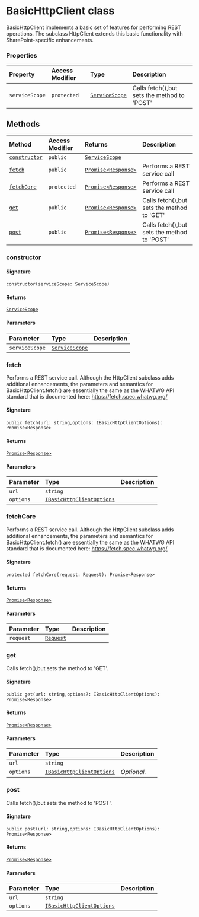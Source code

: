 # BasicHttpClient class





BasicHttpClient implements a basic set of features for performing REST operations. 
The subclass HttpClient extends this basic functionality with SharePoint-specific 
enhancements.



### Properties

| Property	   | Access Modifier | Type	| Description|
|:-------------|:----|:-------|:-----------|
|`serviceScope`     | `protected` | [`ServiceScope`](servicescope.md) | Calls fetch(),but sets the method to 'POST' |




## Methods

| Method	   | Access Modifier | Returns	| Description|
|:-------------|:----|:-------|:-----------|
|[`constructor`](#constructor)     | `public` | [`ServiceScope`](servicescope.md) |  |
|[`fetch`](#fetch)     | `public` | [`Promise<Response>`](promise.md) | Performs a REST service call |
|[`fetchCore`](#fetchcore)     | `protected` | [`Promise<Response>`](promise.md) | Performs a REST service call |
|[`get`](#get)     | `public` | [`Promise<Response>`](promise.md) | Calls fetch(),but sets the method to 'GET' |
|[`post`](#post)     | `public` | [`Promise<Response>`](promise.md) | Calls fetch(),but sets the method to 'POST' |




### constructor



#### Signature
`constructor(serviceScope: ServiceScope)`

#### Returns
[`ServiceScope`](servicescope.md)

#### Parameters


| Parameter	   | Type    | Description |
|:-------------|:---------------|:------------|
| `serviceScope`    | [`ServiceScope`](servicescope.md) |  |


### fetch

Performs a REST service call. Although the HttpClient subclass adds 
additional enhancements, the parameters and semantics for BasicHttpClient.fetch() 
are essentially the same as the WHATWG API standard that is documented here: 
https://fetch.spec.whatwg.org/

#### Signature
`public fetch(url: string,options: IBasicHttpClientOptions): Promise<Response>`

#### Returns
[`Promise<Response>`](promise.md)

#### Parameters


| Parameter	   | Type    | Description |
|:-------------|:---------------|:------------|
| `url`    | `string` |  |
| `options`    | [`IBasicHttpClientOptions`](ibasichttpclientoptions.md) |  |


### fetchCore

Performs a REST service call. Although the HttpClient subclass adds 
additional enhancements, the parameters and semantics for BasicHttpClient.fetch() 
are essentially the same as the WHATWG API standard that is documented here: 
https://fetch.spec.whatwg.org/

#### Signature
`protected fetchCore(request: Request): Promise<Response>`

#### Returns
[`Promise<Response>`](promise.md)

#### Parameters


| Parameter	   | Type    | Description |
|:-------------|:---------------|:------------|
| `request`    | [`Request`](request.md) |  |


### get

Calls fetch(),but sets the method to 'GET'.

#### Signature
`public get(url: string,options?: IBasicHttpClientOptions): Promise<Response>`

#### Returns
[`Promise<Response>`](promise.md)

#### Parameters


| Parameter	   | Type    | Description |
|:-------------|:---------------|:------------|
| `url`    | `string` |  |
| `options`    | [`IBasicHttpClientOptions`](ibasichttpclientoptions.md) | _Optional._ |


### post

Calls fetch(),but sets the method to 'POST'.

#### Signature
`public post(url: string,options: IBasicHttpClientOptions): Promise<Response>`

#### Returns
[`Promise<Response>`](promise.md)

#### Parameters


| Parameter	   | Type    | Description |
|:-------------|:---------------|:------------|
| `url`    | `string` |  |
| `options`    | [`IBasicHttpClientOptions`](ibasichttpclientoptions.md) |  |

